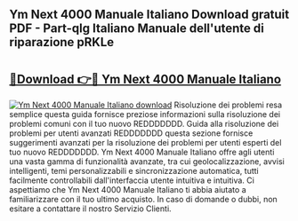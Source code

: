 ## Ym Next 4000 Manuale Italiano Download gratuit PDF - Part-qlg Italiano Manuale dell'utente di riparazione pRKLe

# <h2><a href="http://dffqxl2.blite.top/?on=Ym+Next+4000+Manuale+Italiano">🔗Download 👉🔴 Ym Next 4000 Manuale Italiano</a></h2>

[![Ym Next 4000 Manuale Italiano download](https://i.imgur.com/lujVjoI.png)](http://dffqxl2.blite.top/?on=Ym+Next+4000+Manuale+Italiano)
Risoluzione dei problemi resa semplice questa guida fornisce preziose informazioni sulla risoluzione dei problemi comuni con il tuo nuovo REDDDDDDD. Guida alla risoluzione dei problemi per utenti avanzati REDDDDDDD questa sezione fornisce suggerimenti avanzati per la risoluzione dei problemi per utenti esperti del tuo nuovo REDDDDDDD. Ym Next 4000 Manuale Italiano offre agli utenti una vasta gamma di funzionalità avanzate, tra cui geolocalizzazione, avvisi intelligenti, temi personalizzabili e sincronizzazione automatica, tutti facilmente controllabili dall'interfaccia utente intuitiva e intuitiva. Ci aspettiamo che Ym Next 4000 Manuale Italiano ti abbia aiutato a familiarizzare con il tuo ultimo acquisto. In caso di domande o dubbi, non esitare a contattare il nostro Servizio Clienti.
